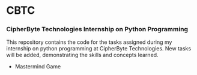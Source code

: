 # CBTC
### CipherByte Technologies Internship on Python Programming
This repository contains the code for the tasks assigned during my internship on python programming at CipherByte Technologies. New tasks will be added, demonstrating the skills and concepts learned. 
- Mastermind Game
